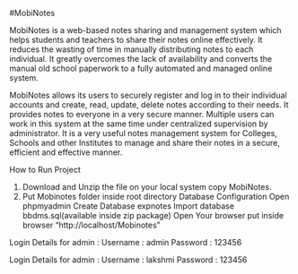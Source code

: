  #MobiNotes
 
 MobiNotes is a web-based notes sharing and management system which helps students and teachers to share their notes online effectively. It reduces the wasting of time in manually distributing notes to each individual. It greatly overcomes the lack of availability and converts the manual old school paperwork to a fully automated and managed online system.    

MobiNotes allows its users to securely register and log in to their individual accounts and create, read, update, delete notes according to their needs. It provides notes to everyone in a very secure manner. Multiple users can work in this system at the same time under centralized supervision by administrator. It is a very useful notes management system for Colleges, Schools and other Institutes to manage and share their notes in a secure, efficient and effective manner.    


How to Run Project
1. Download and Unzip the file on your local system copy MobiNotes.
2. Put Mobinotes folder inside root directory
Database Configuration
Open phpmyadmin
Create Database expnotes
Import database bbdms.sql(available inside zip package)
Open Your browser put inside browser “http://localhost/Mobinotes”

Login Details for admin :
Username : admin
Password : 123456

Login Details for admin :
Username : lakshmi
Password : 123456
